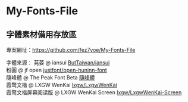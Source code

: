 # My-Fonts-File
## 字體素材備用存放區
專案網址：https://github.com/fez7yoe/My-Fonts-File

字體來源：
芫荽 @ iansui [ButTaiwan/iansui](https://github.com/ButTaiwan/iansui)<br>
粉圓 @ jf open [justfont/open-huninn-font](https://github.com/justfont/open-huninn-font)<br>
隨峰體 @ The Peak Font Beta [隨峰體](https://cjkfonts.io/blog/ThePeakFont)<br>
霞鹜文楷 @ LXGW WenKai [lxgw/LxgwWenKai](https://github.com/lxgw/LxgwWenKai)<br>
霞鹜文楷屏幕阅读版 @ LXGW WenKai Screen [lxgw/LxgwWenKai-Screen](https://github.com/lxgw/LxgwWenKai-Screen)